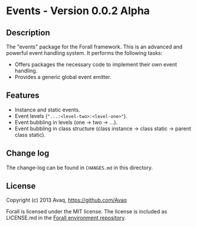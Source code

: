 # Events - Version 0.0.2 Alpha

## Description

The "events" package for the Forall framework. This is an advanced and powerful event
handling system. It performs the following tasks:

* Offers packages the necessary code to implement their own event handling.
* Provides a generic global event emitter.

## Features

* Instance and static events.
* Event levels (`"...:<level-two>:<level-one>"`).
* Event bubbling in levels (one &rarr; two &rarr; ...).
* Event bubbling in class structure (class instance &rarr; class static &rarr; parent class static).

## Change log

The change-log can be found in `CHANGES.md` in this directory.

## License

Copyright (c) 2013 Avaq, https://github.com/Avaq

Forall is licensed under the MIT license. The license is included as LICENSE.md in the 
[Forall environment repository](https://github.com/ForallFramework/Forall).
